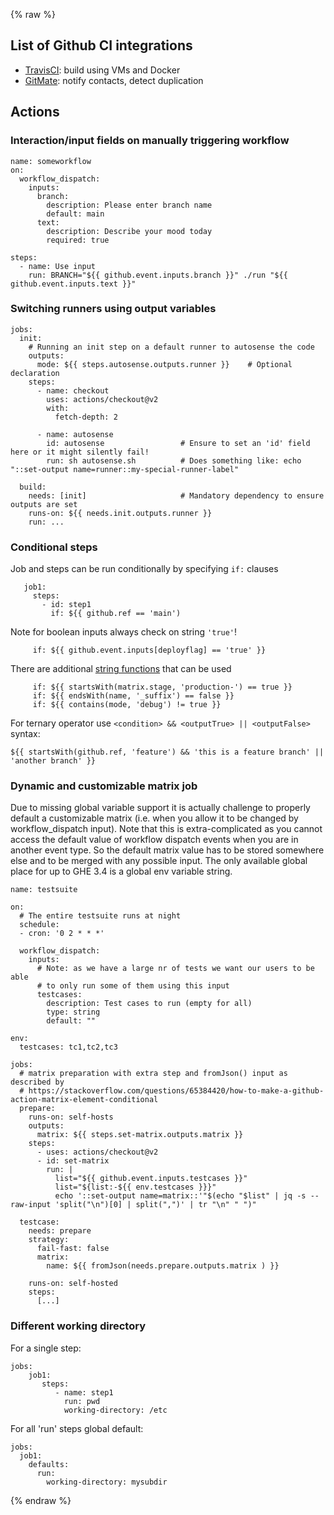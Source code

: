 {% raw %}

## List of Github CI integrations

- [TravisCI](travis-ci.org): build using VMs and Docker
- [GitMate](https://gitmate.io/home): notify contacts, detect duplication

## Actions

### Interaction/input fields on manually triggering workflow

    name: someworkflow
    on:
      workflow_dispatch:
        inputs:
          branch:
            description: Please enter branch name
            default: main
          text:
            description: Describe your mood today
            required: true
            
    steps:
      - name: Use input
        run: BRANCH="${{ github.event.inputs.branch }}" ./run "${{ github.event.inputs.text }}" 
            
### Switching runners using output variables

    jobs:
      init:
        # Running an init step on a default runner to autosense the code
        outputs:
          mode: ${{ steps.autosense.outputs.runner }}    # Optional declaration
        steps:
          - name: checkout
            uses: actions/checkout@v2
            with:
              fetch-depth: 2

          - name: autosense
            id: autosense                 # Ensure to set an 'id' field here or it might silently fail!
            run: sh autosense.sh          # Does something like: echo "::set-output name=runner::my-special-runner-label"

      build:
        needs: [init]                     # Mandatory dependency to ensure outputs are set
        runs-on: ${{ needs.init.outputs.runner }}
        run: ...

### Conditional steps 

Job and steps can be run conditionally by specifying `if:` clauses

       job1:
         steps:
           - id: step1
             if: ${{ github.ref == 'main')

Note for boolean inputs always check on string `'true'`!

         if: ${{ github.event.inputs[deployflag] == 'true' }}
         
There are additional [string functions](https://docs.github.com/en/actions/learn-github-actions/expressions) that can be used

         if: ${{ startsWith(matrix.stage, 'production-') == true }}
         if: ${{ endsWith(name, '_suffix') == false }}
         if: ${{ contains(mode, 'debug') != true }}

For ternary operator use `<condition> && <outputTrue> || <outputFalse>` syntax:

    ${{ startsWith(github.ref, 'feature') && 'this is a feature branch' || 'another branch' }}


### Dynamic and customizable matrix job

Due to missing global variable support it is actually challenge to properly default
a customizable matrix (i.e. when you allow it to be changed by workflow_dispatch input).
Note that this is extra-complicated as you cannot access the default value of workflow
dispatch events when you are in another event type. So the default matrix value has to 
be stored somewhere else and to be merged with any possible input. The only available
global place for up to GHE 3.4 is a global env variable string.


    name: testsuite
    
    on:
      # The entire testsuite runs at night
      schedule:
      - cron: '0 2 * * *'
      
      workflow_dispatch:
        inputs:
          # Note: as we have a large nr of tests we want our users to be able
          # to only run some of them using this input
          testcases:
            description: Test cases to run (empty for all)
            type: string
            default: ""

    env:
      testcases: tc1,tc2,tc3
            
    jobs:
      # matrix preparation with extra step and fromJson() input as described by
      # https://stackoverflow.com/questions/65384420/how-to-make-a-github-action-matrix-element-conditional
      prepare:
        runs-on: self-hosts
        outputs:
          matrix: ${{ steps.set-matrix.outputs.matrix }}
        steps:
          - uses: actions/checkout@v2
          - id: set-matrix
            run: |
              list="${{ github.event.inputs.testcases }}"
              list="${list:-${{ env.testcases }}}"
              echo '::set-output name=matrix::'"$(echo "$list" | jq -s --raw-input 'split("\n")[0] | split(",")' | tr "\n" " ")"

      testcase:  
        needs: prepare
        strategy:
          fail-fast: false
          matrix:
            name: ${{ fromJson(needs.prepare.outputs.matrix ) }}

        runs-on: self-hosted
        steps:
          [...]


### Different working directory 

For a single step:

    jobs:
        job1:
           steps:
              - name: step1
                run: pwd
                working-directory: /etc
                
For all 'run' steps global default:

    jobs:
      job1:
        defaults:
          run:
            working-directory: mysubdir

{% endraw %}
